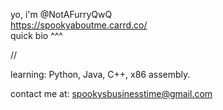 yo, i'm @NotAFurryQwQ  
https://spookyaboutme.carrd.co/  
quick bio ^^^  

//

learning: Python, Java, C++, x86 assembly.

contact me at: spookysbusinesstime@gmail.com
